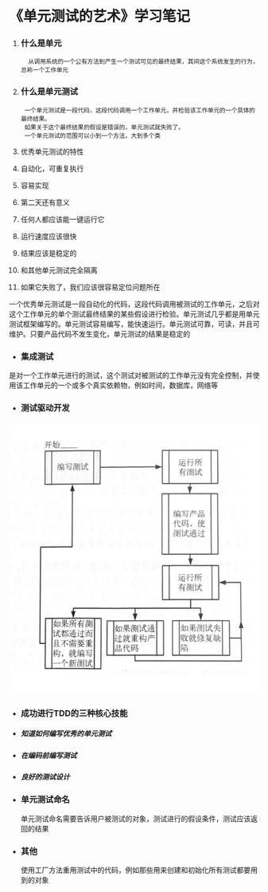 # **《单元测试的艺术》学习笔记**

1. ### 什么是单元

   ```
     从调用系统的一个公有方法到产生一个测试可见的最终结果，其间这个系统发生的行为，总称一个工作单元
   ```
2. ### 什么是单元测试

   ```
    一个单元测试是一段代码，这段代码调用一个工作单元，并检验该工作单元的一个具体的最终结果。
    如果关于这个最终结果的假设是错误的，单元测试就失败了。
    一个单元测试的范围可以小到一个方法，大到多个类
   ```
3. 优秀单元测试的特性

4. 自动化，可重复执行

5. 容易实现

6. 第二天还有意义

7. 任何人都应该能一键运行它

8. 运行速度应该很快

9. 结果应该是稳定的

10. 和其他单元测试完全隔离

11. 如果它失败了，我们应该很容易定位问题所在

一个优秀单元测试是一段自动化的代码，这段代码调用被测试的工作单元，之后对这个工作单元的单个测试最终结果的某些假设进行检验。单元测试几乎都是用单元测试框架编写的。单元测试容易编写，能快速运行。单元测试可靠，可读，并且可维护。只要产品代码不发生变化，单元测试的结果是稳定的

* ### 集成测试

是对一个工作单元进行的测试，这个测试对被测试的工作单元没有完全控制，并使用该工作单元的一个或多个真实依赖物，例如时间，数据库，网络等

* ### 测试驱动开发

### ![](WX20171101-201734@2x.png)

### 

* ### 成功进行TDD的三种核心技能
* ##### 知道如何编写优秀的单元测试
* ##### 在编码前编写测试
* ##### 良好的测试设计
* ### 单元测试命名

  单元测试命名需要告诉用户被测试的对象，测试进行的假设条件，测试应该返回的结果

* ### 其他

  使用工厂方法重用测试中的代码，例如那些用来创建和初始化所有测试都要用到的对象



